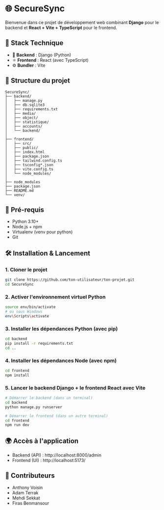 # 🌐 SecureSync

Bienvenue dans ce projet de développement web combinant **Django** pour le backend et **React + Vite + TypeScript** pour le frontend.

## 🚀 Stack Technique

- 🐍 **Backend** : Django (Python)
- ⚛️ **Frontend** : React (avec TypeScript)
- ⚙️ **Bundler** : Vite

## 📁 Structure du projet

```
SecureSync/
├── backend/
│   ├── manage.py
│   ├── db.sqlite3
│   ├── requirements.txt
│   ├── media/
│   ├── object/
│   ├── statistique/
│   ├── accounts/
│   └── backend/
│
├── frontend/
│   ├── src/
│   ├── public/
│   ├── index.html
│   ├── package.json
│   ├── tailwind.config.ts
│   ├── tsconfig*.json
│   ├── vite.config.ts
│   └── node_modules/
│
├── node_modules
├── package.json
├── README.md
└── venv/
```

## 🔧 Pré-requis

- Python 3.10+
- Node.js + npm
- Virtualenv (venv pour python)
- Git

## 🛠 Installation & Lancement

### 1. Cloner le projet

```bash
git clone https://github.com/ton-utilisateur/ton-projet.git
cd SecureSync
```

### 2. Activer l'environnement virtuel Python

```bash
source env/bin/activate
# ou sous Windows
env\Scripts\activate
```

### 3. Installer les dépendances Python (avec pip)

```bash
cd backend
pip install -r requirements.txt
cd ..
```

### 4. Installer les dépendances Node (avec npm)

```bash
cd frontend
npm install
```

### 5. Lancer le backend Django + le frontend React avec Vite

```bash
# Démarrer le backend (dans un terminal)
cd backend
python manage.py runserver

# Démarrer le frontend (dans un autre terminal)
cd frontend
npm run dev
```

## 🌍 Accès à l'application

- Backend (API) : http://localhost:8000/admin
- Frontend (UI) : http://localhost:5173/

## 💪 Contributeurs

- Anthony Voisin
- Adam Terrak
- Mehdi Sekkat
- Firas Benmansour